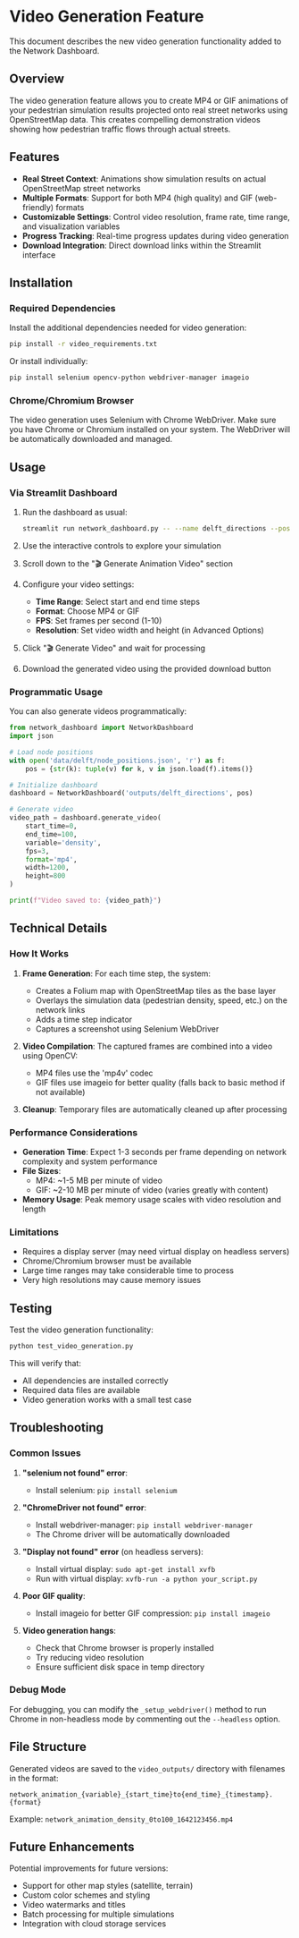 # Video Generation Feature

This document describes the new video generation functionality added to the Network Dashboard.

## Overview

The video generation feature allows you to create MP4 or GIF animations of your pedestrian simulation results projected onto real street networks using OpenStreetMap data. This creates compelling demonstration videos showing how pedestrian traffic flows through actual streets.

## Features

- **Real Street Context**: Animations show simulation results on actual OpenStreetMap street networks
- **Multiple Formats**: Support for both MP4 (high quality) and GIF (web-friendly) formats
- **Customizable Settings**: Control video resolution, frame rate, time range, and visualization variables
- **Progress Tracking**: Real-time progress updates during video generation
- **Download Integration**: Direct download links within the Streamlit interface

## Installation

### Required Dependencies

Install the additional dependencies needed for video generation:

```bash
pip install -r video_requirements.txt
```

Or install individually:
```bash
pip install selenium opencv-python webdriver-manager imageio
```

### Chrome/Chromium Browser

The video generation uses Selenium with Chrome WebDriver. Make sure you have Chrome or Chromium installed on your system. The WebDriver will be automatically downloaded and managed.

## Usage

### Via Streamlit Dashboard

1. Run the dashboard as usual:
   ```bash
   streamlit run network_dashboard.py -- --name delft_directions --pos data/delft/node_positions.json
   ```

2. Use the interactive controls to explore your simulation

3. Scroll down to the "🎬 Generate Animation Video" section

4. Configure your video settings:
   - **Time Range**: Select start and end time steps
   - **Format**: Choose MP4 or GIF
   - **FPS**: Set frames per second (1-10)
   - **Resolution**: Set video width and height (in Advanced Options)

5. Click "🎬 Generate Video" and wait for processing

6. Download the generated video using the provided download button

### Programmatic Usage

You can also generate videos programmatically:

```python
from network_dashboard import NetworkDashboard
import json

# Load node positions
with open('data/delft/node_positions.json', 'r') as f:
    pos = {str(k): tuple(v) for k, v in json.load(f).items()}

# Initialize dashboard
dashboard = NetworkDashboard('outputs/delft_directions', pos)

# Generate video
video_path = dashboard.generate_video(
    start_time=0,
    end_time=100,
    variable='density',
    fps=3,
    format='mp4',
    width=1200,
    height=800
)

print(f"Video saved to: {video_path}")
```

## Technical Details

### How It Works

1. **Frame Generation**: For each time step, the system:
   - Creates a Folium map with OpenStreetMap tiles as the base layer
   - Overlays the simulation data (pedestrian density, speed, etc.) on the network links
   - Adds a time step indicator
   - Captures a screenshot using Selenium WebDriver

2. **Video Compilation**: The captured frames are combined into a video using OpenCV:
   - MP4 files use the 'mp4v' codec
   - GIF files use imageio for better quality (falls back to basic method if not available)

3. **Cleanup**: Temporary files are automatically cleaned up after processing

### Performance Considerations

- **Generation Time**: Expect 1-3 seconds per frame depending on network complexity and system performance
- **File Sizes**: 
  - MP4: ~1-5 MB per minute of video
  - GIF: ~2-10 MB per minute of video (varies greatly with content)
- **Memory Usage**: Peak memory usage scales with video resolution and length

### Limitations

- Requires a display server (may need virtual display on headless servers)
- Chrome/Chromium browser must be available
- Large time ranges may take considerable time to process
- Very high resolutions may cause memory issues

## Testing

Test the video generation functionality:

```bash
python test_video_generation.py
```

This will verify that:
- All dependencies are installed correctly
- Required data files are available
- Video generation works with a small test case

## Troubleshooting

### Common Issues

1. **"selenium not found" error**:
   - Install selenium: `pip install selenium`

2. **"ChromeDriver not found" error**:
   - Install webdriver-manager: `pip install webdriver-manager`
   - The Chrome driver will be automatically downloaded

3. **"Display not found" error** (on headless servers):
   - Install virtual display: `sudo apt-get install xvfb`
   - Run with virtual display: `xvfb-run -a python your_script.py`

4. **Poor GIF quality**:
   - Install imageio for better GIF compression: `pip install imageio`

5. **Video generation hangs**:
   - Check that Chrome browser is properly installed
   - Try reducing video resolution
   - Ensure sufficient disk space in temp directory

### Debug Mode

For debugging, you can modify the `_setup_webdriver()` method to run Chrome in non-headless mode by commenting out the `--headless` option.

## File Structure

Generated videos are saved to the `video_outputs/` directory with filenames in the format:
```
network_animation_{variable}_{start_time}to{end_time}_{timestamp}.{format}
```

Example: `network_animation_density_0to100_1642123456.mp4`

## Future Enhancements

Potential improvements for future versions:
- Support for other map styles (satellite, terrain)
- Custom color schemes and styling
- Video watermarks and titles
- Batch processing for multiple simulations
- Integration with cloud storage services
